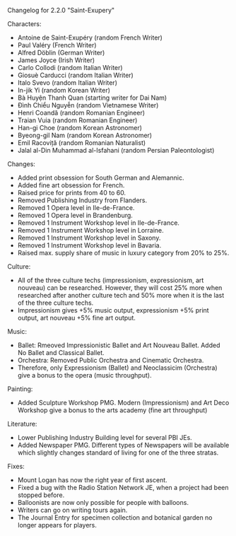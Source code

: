 Changelog for 2.2.0 "Saint-Exupery"

Characters:
- Antoine de Saint-Exupéry (random French Writer)
- Paul Valéry (French Writer)
- Alfred Döblin (German Writer)
- James Joyce (Irish Writer)
- Carlo Collodi (random Italian Writer)
- Giosuè Carducci (random Italian Writer)
- Italo Svevo (random Italian Writer)
- In-jik Yi (random Korean Writer)
- Bà Huyện Thanh Quan (starting writer for Dai Nam)
- Đình Chiểu Nguyễn (random Vietnamese Writer)
- Henri Coandă (random Romanian Engineer)
- Traian Vuia (random Romanian Engineer)
- Han-gi Choe (random Korean Astronomer)
- Byeong-gil Nam (random Korean Astronomer)
- Emil Racoviță (random Romanian Naturalist)
- Jalal al-Din Muhammad al-Isfahani (random Persian Paleontologist)

Changes:
- Added print obsession for South German and Alemannic.
- Added fine art obsession for French.
- Raised price for prints from 40 to 60.
- Removed Publishing Industry from Flanders.
- Removed 1 Opera level in Ile-de-France.
- Removed 1 Opera level in Brandenburg.
- Removed 1 Instrument Workshop level in Ile-de-France.
- Removed 1 Instrument Workshop level in Lorraine.
- Removed 1 Instrument Workshop level in Saxony.
- Removed 1 Instrument Workshop level in Bavaria.
- Raised max. supply share of music in luxury category from 20% to 25%.

Culture:
- All of the three culture techs (impressionism, expressionism, art nouveau) can be researched. However, they will cost 25% more when researched after another culture tech and 50% more when it is the last of the three culture techs.
- Impressionism gives +5% music output, expressionism +5% print output, art nouveau +5% fine art output.

Music:
- Ballet: Rmeoved Impressionistic Ballet and Art Nouveau Ballet. Added No Ballet and Classical Ballet.
- Orchestra: Removed Public Orchestra and Cinematic Orchestra.
- Therefore, only Expressionism (Ballet) and Neoclassicim (Orchestra) give a bonus to the opera (music throughput).

Painting:
- Added Sculpture Workshop PMG. Modern (Impressionism) and Art Deco Workshop give a bonus to the arts academy (fine art throughput)

Literature:
- Lower Publishing Industry Building level for several PBI JEs.
- Added Newspaper PMG. Different types of Newspapers will be available which slightly changes standard of living for one of the three stratas.

Fixes:
- Mount Logan has now the right year of first ascent.
- Fixed a bug with the Radio Station Network JE, when a project had been stopped before.
- Balloonists are now only possible for people with balloons.
- Writers can go on writing tours again.
- The Journal Entry for specimen collection and botanical garden no longer appears for players.
